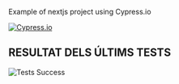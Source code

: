 Example of nextjs project using Cypress.io

<!---Start place for the badge -->
[![Cypress.io](https://img.shields.io/badge/tested%20with-Cypress-04C38E.svg)](https://www.cypress.io/)

<!---End place for the badge -->
 
 
 
## RESULTAT DELS ÚLTIMS TESTS
![Tests Success](https://img.shields.io/badge/tested%20with-Cypress-04C38E.svg)
